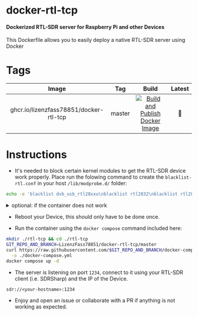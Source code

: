 # docker-rtl-tcp
#### Dockerized RTL-SDR server for Raspberry Pi and other Devices

This Dockerfile allows you to easily deploy a native RTL-SDR server using Docker

# Tags

| Image | Tag | Build | Latest |
|:------------------:|:--------------:|:-----------------:|:-----------------:|
| ghcr.io/lizenzfass78851/docker-rtl-tcp | master | [![Build and Publish Docker Image](https://github.com/LizenzFass78851/docker-rtl-tcp/actions/workflows/docker-image.yml/badge.svg?branch=master)](https://github.com/LizenzFass78851/docker-rtl-tcp/actions/workflows/docker-image.yml) | 📌 |

# Instructions

- It's needed to block certain kernel modules to get the RTL-SDR device work properly.
   Place run the folowing command to create the `blacklist-rtl.conf` in your host `/lib/modprobe.d/` folder:
```bash
echo -e 'blacklist dvb_usb_rtl28xxu\nblacklist rtl2832\nblacklist rtl2830' | tee /lib/modprobe.d/blacklist-rtl.conf
```

<details>
  <summary>optional: if the container does not work</summary>

- Additionally, we need to set the correct permissions to the modules for allowing TCP messages. Place the `rtl_sdr.rules` file into your host `/etc/udev/rules.d/` folder:
```bash
GIT_REPO_AND_BRANCH=LizenzFass78851/docker-rtl-tcp/master
curl https://raw.githubusercontent.com/$GIT_REPO_AND_BRANCH/files/rtl_sdr.rules \
  -o /etc/udev/rules.d/rtl_sdr.rules
```

</details>

- Reboot your Device, this should only have to be done once.

- Run the container using the `docker compose` command included here:
```bash
mkdir ./rtl-tcp && cd ./rtl-tcp
GIT_REPO_AND_BRANCH=LizenzFass78851/docker-rtl-tcp/master
curl https://raw.githubusercontent.com/$GIT_REPO_AND_BRANCH/docker-compose.yml \
  -o ./docker-compose.yml
docker compose up -d
```

- The server is listening on port `1234`, connect to it using your RTL-SDR client (i.e. SDRSharp) and the IP of the Device.
```
sdr://<your-hostname>:1234
```

- Enjoy and open an issue or collaborate with a PR if anything is not working as expected.
